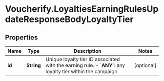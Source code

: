 # Voucherify.LoyaltiesEarningRulesUpdateResponseBodyLoyaltyTier

## Properties

Name | Type | Description | Notes
------------ | ------------- | ------------- | -------------
**id** | **String** | Unique loyalty tier ID associated with the earning rule.      - &#x60;__ANY__&#x60;: any loyalty tier within the campaign | [optional] 


